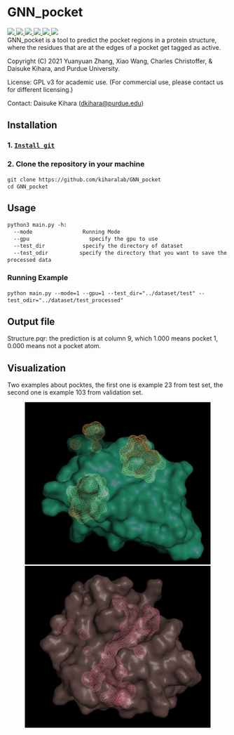 # GNN_pocket

<a href="https://github.com/marktext/marktext/releases/latest">
   <img src="https://img.shields.io/badge/GNN_pocket-v1.0.0-green">
   <img src="https://img.shields.io/badge/platform-Linux%20-green">
   <img src="https://img.shields.io/badge/Language-python3-green">
   <img src="https://img.shields.io/badge/Language-C-green">
   <img src="https://img.shields.io/badge/dependencies-tested-green">
   <img src="https://img.shields.io/badge/licence-GNU-green">
</a>      <br>
GNN_pocket  is a tool to predict the pocket regions in a protein structure, where the residues that are at the edges of a pocket get tagged as active.

Copyright (C) 2021 Yuanyuan Zhang, Xiao Wang, Charles Christoffer, & Daisuke Kihara, and Purdue University.

License: GPL v3 for academic use. (For commercial use, please contact us for different licensing.)

Contact: Daisuke Kihara (dkihara@purdue.edu)

## Installation

### 1. [`Install git`](https://git-scm.com/book/en/v2/Getting-Started-Installing-Git)

### 2. Clone the repository in your machine

```
git clone https://github.com/kiharalab/GNN_pocket
cd GNN_pocket
```

## Usage

```
python3 main.py -h:
  --mode                Running Mode
  --gpu                   specify the gpu to use
  --test_dir            specify the directory of dataset
  --test_odir          specify the directory that you want to save the processed data
```


### Running Example

```
python main.py --mode=1 --gpu=1 --test_dir="../dataset/test" --test_odir="../dataset/test_processed"
```

## Output file

Structure.pqr: the prediction is at column 9, which 1.000 means pocket 1, 0.000 means not a pocket atom.
## Visualization
Two examples about pocktes, the first one is example 23 from test set, the second one is example 103 from validation set.
<figure class="half">
    <img src="https://github.com/Zhang038/GNN_pocket/blob/master/example/23_pred.png" width="500"/>
    <img src="https://github.com/Zhang038/GNN_pocket/blob/master/example/103_pred.png" width="500"/>
</figure>
